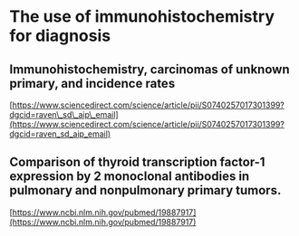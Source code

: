 # The use of immunohistochemistry for diagnosis

## Immunohistochemistry, carcinomas of unknown primary, and incidence rates

[https://www.sciencedirect.com/science/article/pii/S0740257017301399?dgcid=raven\_sd\_aip\_email](https://www.sciencedirect.com/science/article/pii/S0740257017301399?dgcid=raven_sd_aip_email)

## Comparison of thyroid transcription factor-1 expression by 2 monoclonal antibodies in pulmonary and nonpulmonary primary tumors.

[https://www.ncbi.nlm.nih.gov/pubmed/19887917](https://www.ncbi.nlm.nih.gov/pubmed/19887917)

